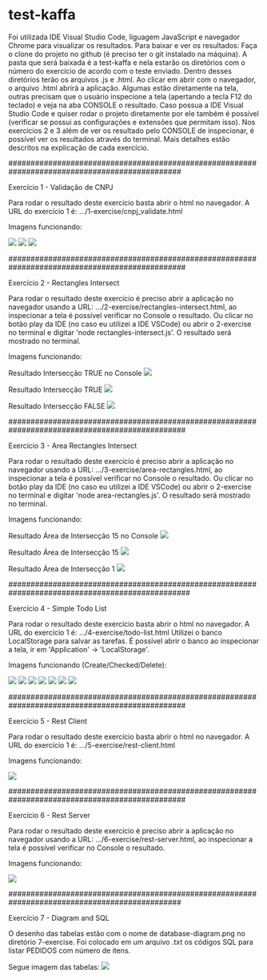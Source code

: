 # test-kaffa

Foi utilizada IDE Visual Studio Code, liguagem JavaScript e navegador Chrome para visualizar os resultados.
Para baixar e ver os resultados: Faça o clone do projeto no github (é preciso ter o git instalado na máquina). A pasta que será baixada é a test-kaffa e nela estarão os diretórios com o número do exercício de acordo com o teste enviado. Dentro desses diretórios terão os arquivos .js e .html. Ao clicar em abrir com o navegador, o arquivo .html abrirá a aplicação. Algumas estão diretamente na tela, outras precisam que o usuário inspecione a tela (apertando a tecla F12 do teclado) e veja na aba CONSOLE o resultado. 
Caso possua a IDE Visual Studio Code e quiser rodar o projeto diretamente por ele também é possível (verificar se possui as configurações e extensões que permitam isso). Nos exercícios 2 e 3 além de ver os resultado pelo CONSOLE de inspecionar, é possível ver os resultados através do terminal. Mais detalhes estão descritos na explicação de cada exercício.

###############################################################################################

Exercício 1 - Validação de CNPJ 

Para rodar o resultado deste exercício basta abrir o html no navegador.
A URL do exercício 1 é: .../1-exercise/cnpj_validate.html

Imagens funcionando:

<img src="image-test-kaffa/1-exercise-invalido.png" />
<img src="image-test-kaffa/1-exercise-valido.png" />
<img src="gifs-test-kaffa/1-exercise.gif" />

################################################################################################

Exercício 2 - Rectangles Intersect

Para rodar o resultado deste exercício é preciso abrir a aplicação no navegador usando a URL: .../2-exercise/rectangles-intersect.html, ao inspecionar a tela é possível verificar no Console o resultado.
Ou clicar no botão play da IDE (no caso eu utilizei a IDE VSCode) ou abrir o 2-exercise no terminal e digitar 'node rectangles-intersect.js'. O resultado será mostrado no terminal.

Imagens funcionando:

Resultado Intersecção TRUE no Console
<img src="image-test-kaffa/2-exercise(1).png" />

Resultado Intersecção TRUE
<img src="image-test-kaffa/2-exercise-true.png" />

Resultado Intersecção FALSE
<img src="image-test-kaffa/2-exercise-false.png" />


################################################################################################

Exercício 3 - Area Rectangles Intersect

Para rodar o resultado deste exercício é preciso abrir a aplicação no navegador usando a URL: .../3-exercise/area-rectangles.html, ao inspecionar a tela é possível verificar no Console o resultado.
Ou clicar no botão play da IDE (no caso eu utilizei a IDE VSCode) ou abrir o 2-exercise no terminal e digitar 'node area-rectangles.js'. O resultado será mostrado no terminal.

Imagens funcionando:

Resultado Área de Intersecção 15 no Console
<img src="image-test-kaffa/3-exercise(1).png" />

Resultado Área de Intersecção 15
<img src="image-test-kaffa/3-exercise-15.png" />

Resultado Área de Intersecção 1
<img src="image-test-kaffa/3-exercise-1.png" />

#################################################################################################

Exercício 4 - Simple Todo List

Para rodar o resultado deste exercício basta abrir o html no navegador.
A URL do exercício 1 é: .../4-exercise/todo-list.html
Utilizei o banco LocalStorage para salvar as tarefas. É possível abrir o banco ao inspecionar a tela, ir em 'Application' -> 'LocalStorage'. 

Imagens funcionando (Create/Checked/Delete):

<img src="image-test-kaffa/4-exercise(1).png" />
<img src="image-test-kaffa/4-exercise(2).png" />
<img src="image-test-kaffa/4-exercise(3).png" />
<img src="image-test-kaffa/4-exercise(4).png" />
<img src="image-test-kaffa/4-exercise(5).png" />
<img src="image-test-kaffa/4-exercise(6).png" />
<img src="image-test-kaffa/4-exercise(7).png" />

################################################################################################

Exercício 5 - Rest Client

Para rodar o resultado deste exercício basta abrir o html no navegador.
A URL do exercício 1 é: .../5-exercise/rest-client.html

Imagens funcionando:

<img src="image-test-kaffa/5-exercise.png" />


################################################################################################

Exercício 6 - Rest Server

Para rodar o resultado deste exercício é preciso abrir a aplicação no navegador usando a URL: .../6-exercise/rest-server.html, ao inspecionar a tela é possível verificar no Console o resultado.

Imagens funcionando:

<img src="image-test-kaffa/6-exercise.png" />

###############################################################################################

Exercício 7 - Diagram and SQL

O desenho das tabelas estão com o nome de database-diagram.png no diretório 7-exercise.
Foi colocado em um arquivo .txt os códigos SQL para listar PEDIDOS com número de itens.

Segue imagem das tabelas:
<img src="7-exercise/database-diagram.png" />



